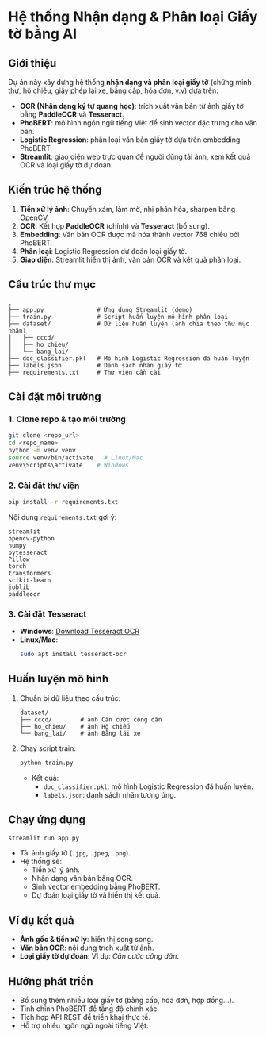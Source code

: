 
# Hệ thống Nhận dạng & Phân loại Giấy tờ bằng AI

## Giới thiệu
Dự án này xây dựng hệ thống **nhận dạng và phân loại giấy tờ** (chứng minh thư, hộ chiếu, giấy phép lái xe, bằng cấp, hóa đơn, v.v) dựa trên:

- **OCR (Nhận dạng ký tự quang học)**: trích xuất văn bản từ ảnh giấy tờ bằng **PaddleOCR** và **Tesseract**.  
- **PhoBERT**: mô hình ngôn ngữ tiếng Việt để sinh vector đặc trưng cho văn bản.  
- **Logistic Regression**: phân loại văn bản giấy tờ dựa trên embedding PhoBERT.  
- **Streamlit**: giao diện web trực quan để người dùng tải ảnh, xem kết quả OCR và loại giấy tờ dự đoán.

## Kiến trúc hệ thống
1. **Tiền xử lý ảnh**: Chuyển xám, làm mờ, nhị phân hóa, sharpen bằng OpenCV.  
2. **OCR**: Kết hợp **PaddleOCR** (chính) và **Tesseract** (bổ sung).  
3. **Embedding**: Văn bản OCR được mã hóa thành vector 768 chiều bởi PhoBERT.  
4. **Phân loại**: Logistic Regression dự đoán loại giấy tờ.  
5. **Giao diện**: Streamlit hiển thị ảnh, văn bản OCR và kết quả phân loại.

## Cấu trúc thư mục
```
.
├── app.py               # Ứng dụng Streamlit (demo)
├── train.py             # Script huấn luyện mô hình phân loại
├── dataset/             # Dữ liệu huấn luyện (ảnh chia theo thư mục nhãn)
│   ├── cccd/
│   ├── ho_chieu/
│   └── bang_lai/
├── doc_classifier.pkl   # Mô hình Logistic Regression đã huấn luyện
├── labels.json          # Danh sách nhãn giấy tờ
├── requirements.txt     # Thư viện cần cài
```

## Cài đặt môi trường
### 1. Clone repo & tạo môi trường
```bash
git clone <repo_url>
cd <repo_name>
python -m venv venv
source venv/bin/activate   # Linux/Mac
venv\Scripts\activate    # Windows
```

### 2. Cài đặt thư viện
```bash
pip install -r requirements.txt
```

Nội dung `requirements.txt` gợi ý:
```
streamlit
opencv-python
numpy
pytesseract
Pillow
torch
transformers
scikit-learn
joblib
paddleocr
```

### 3. Cài đặt Tesseract
- **Windows**: [Download Tesseract OCR](https://github.com/UB-Mannheim/tesseract/wiki)  
- **Linux/Mac**:  
  ```bash
  sudo apt install tesseract-ocr
  ```

## Huấn luyện mô hình
1. Chuẩn bị dữ liệu theo cấu trúc:
   ```
   dataset/
   ├── cccd/        # ảnh Căn cước công dân
   ├── ho_chieu/    # ảnh Hộ chiếu
   └── bang_lai/    # ảnh Bằng lái xe
   ```

2. Chạy script train:
   ```bash
   python train.py
   ```
   - Kết quả:
     - `doc_classifier.pkl`: mô hình Logistic Regression đã huấn luyện.
     - `labels.json`: danh sách nhãn tương ứng.

## Chạy ứng dụng
```bash
streamlit run app.py
```

- Tải ảnh giấy tờ (`.jpg`, `.jpeg`, `.png`).  
- Hệ thống sẽ:
  - Tiền xử lý ảnh.  
  - Nhận dạng văn bản bằng OCR.  
  - Sinh vector embedding bằng PhoBERT.  
  - Dự đoán loại giấy tờ và hiển thị kết quả.  

## Ví dụ kết quả
- **Ảnh gốc & tiền xử lý**: hiển thị song song.  
- **Văn bản OCR**: nội dung trích xuất từ ảnh.  
- **Loại giấy tờ dự đoán**: Ví dụ: *Căn cước công dân*.

## Hướng phát triển
- Bổ sung thêm nhiều loại giấy tờ (bằng cấp, hóa đơn, hợp đồng...).  
- Tinh chỉnh PhoBERT để tăng độ chính xác.  
- Tích hợp API REST để triển khai thực tế.  
- Hỗ trợ nhiều ngôn ngữ ngoài tiếng Việt.  
